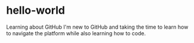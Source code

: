 # hello-world
Learning about GitHub
I'm new to GitHub and taking the time to learn how to navigate the platform while also learning how to code.
